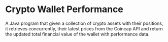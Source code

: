 # Crypto Wallet Performance
A Java program that given a collection of crypto assets with their positions, it retrieves concurrently, their latest prices from the Coincap API and return the updated total financial value of the wallet with performance data.
